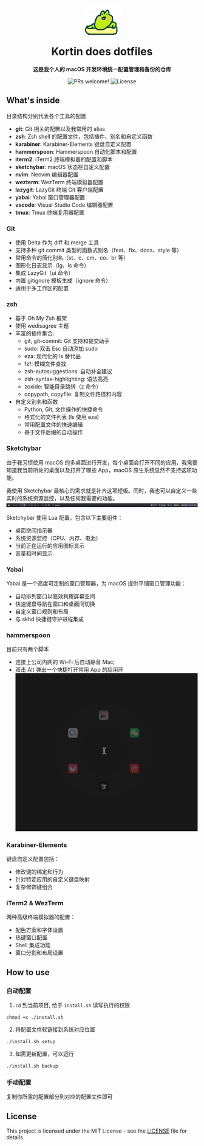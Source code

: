 <h1 align="center">
  <br>
  <img src="./_images/logo.png" alt="" width="100">
  <br>
  Kortin does dotfiles
  <br>
</h1>

<p align="center">
  <strong>这是我个人的 macOS 开发环境统一配置管理和备份的仓库</strong>
</p>

<p align="center">
  <img src="https://img.shields.io/badge/PRs-welcome-%23DA70D6.svg" alt="PRs welcome!" />
  <img alt="License" src="https://img.shields.io/badge/license-MIT-%23DA70D6">
</p>


## What's inside
目录结构分别代表各个工具的配置
 - **git**: Git 相关的配置以及我常用的 alias
 - **zsh**: Zsh shell 的配置文件，包括插件、别名和自定义函数
 - **karabiner**: Karabiner-Elements 键盘自定义配置
 - **hammerspoon**: Hammerspoon 自动化脚本和配置
 - **iterm2**: iTerm2 终端模拟器的配置和脚本
 - **sketchybar**: macOS 状态栏自定义配置
 - **nvim**: Neovim 编辑器配置
 - **wezterm**: WezTerm 终端模拟器配置
 - **lazygit**: LazyGit 终端 Git 客户端配置
 - **yabai**: Yabai 窗口管理器配置
 - **vscode**: Visual Studio Code 编辑器配置
 - **tmux**: Tmux 终端复用器配置

### Git
- 使用 Delta 作为 diff 和 merge 工具
- 支持多种 git commit 类型的函数式别名（feat、fix、docs、style 等）
- 常用命令的简化别名（st、c、cm、co、br 等）
- 图形化日志显示（lg、ls 命令）
- 集成 LazyGit（ui 命令）
- 内置 gitignore 模板生成（ignore 命令）
- 适用于多工作区的配置

### zsh
- 基于 Oh My Zsh 框架
- 使用 wedisagree 主题
- 丰富的插件集合:
  - git, git-commit: Git 支持和提交助手
  - sudo: 双击 Esc 自动添加 sudo
  - eza: 现代化的 ls 替代品
  - fzf: 模糊文件查找
  - zsh-autosuggestions: 自动补全建议
  - zsh-syntax-highlighting: 语法高亮
  - zoxide: 智能目录跳转（z 命令）
  - copypath, copyfile: 复制文件路径和内容
- 自定义别名和函数
  - Python, Git, 文件操作的快捷命令
  - 格式化的文件列表 (ls 使用 eza)
  - 常用配置文件的快速编辑
  - 基于文件后缀的自动操作

### Sketchybar
由于我习惯使用 macOS 的多桌面进行开发，每个桌面会打开不同的应用，我需要知道我当前所处的桌面以及打开了哪些 App，macOS 原生系统显然不支持这项功能。

我使用 Sketchybar 最核心的需求就是补齐这项短板。同时，我也可以自定义一些实时的系统资源监控，以及任何我需要的功能。
<img src="./_images/sketchybar.png" />

Sketchybar 使用 Lua 配置，包含以下主要组件：
- 桌面空间指示器
- 系统资源监控（CPU、内存、电池）
- 当前正在运行的应用图标显示
- 音量和时间显示

### Yabai
Yabai 是一个高度可定制的窗口管理器，为 macOS 提供平铺窗口管理功能：
- 自动排列窗口以高效利用屏幕空间
- 快速键盘导航在窗口和桌面间切换
- 自定义窗口规则和布局
- 与 skhd 快捷键守护进程集成

### hammerspoon
目前只有两个脚本
- 连接上公司内网的 Wi-Fi 后自动静音 Mac;
- 双击 Alt 弹出一个快捷打开常用 App 的应用环
  <img src="./_images/hammerspoon-ring.gif" />

### Karabiner-Elements
键盘自定义配置包括：
- 修改键的绑定和行为
- 针对特定应用的自定义键盘映射
- 复杂修饰键组合

### iTerm2 & WezTerm
两种高级终端模拟器的配置：
- 配色方案和字体设置
- 热键窗口配置
- Shell 集成功能
- 窗口分割和布局设置

## How to use

### 自动配置
1. `cd` 到当前项目, 给于 `install.sh` 读写执行的权限
```shell
chmod +x ./install.sh
```
2. 将配置文件软链接到系统对应位置
```shell
./install.sh setup
```
3. 如需更新配置，可以运行
```shell
./install.sh backup
```

### 手动配置
复制你所需的配置部分到对应的配置文件即可

## License

This project is licensed under the MIT License - see the [LICENSE](LICENSE) file for details.
